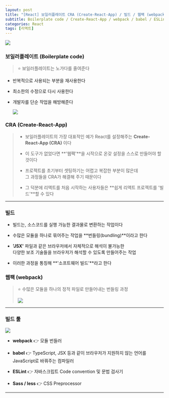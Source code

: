```yaml
---
layout: post
title: "[React] 보일러플레이트 CRA (Create-React-App) / 빌드 / 웹팩 (webpack)"
subtitle: Boilerplate code / Create-React-App / webpack / babel / ESLint / Sass / less
categories: React
tags: [리액트]
---
```


![](https://velog.velcdn.com/images/-__-/post/d2761059-6813-40ab-8c26-a0ff13be9b17/image.png)

### 보일러플레이트 (Boilerplate code)

> ⭐ 보일러플레이트는 노가다를 줄여준다

- 반복적으로 사용되는 부분을 재사용한다

- 최소한의 수정으로 다시 사용한다

- 개발자를 단순 작업을 해방해준다

  ![](https://velog.velcdn.com/images/-__-/post/67d9e116-7c25-4d40-8257-b31f4e039ba5/image.png)

### CRA (Create-React-App)

> - 보일러플레이트의 가장 대표적인 예가 React를 설정해주는 **Create-React-App (CRA)** 이다<br>
>
> - 이 도구가 없었다면 **'웹팩'**을 시작으로 온갖 설정을 스스로 만들어야 할것이다<br>
>
> - 프로젝트를 초기부터 셋팅하기는 어렵고 복잡한 부분이 많은데<br>
>   그 과정들을 CRA가 해결해 주기 때문이다<br>
>
> - 그 덕분에 리액트를 처음 시작하는 사용자들은 **쉽게 리액트 프로젝트를 '빌드'**할 수 있다

---

### 빌드

- 빌드는, 소스코드를 실행 가능한 결과물로 변환하는 작업이다

- 수많은 모듈을 하나로 묶어주는 작업을 **번들링(bundling)**이라고 한다

- **'JSX'** 파일과 같은 브라우저에서 자체적으로 해석이 불가능한<br>
  다양한 보조 기술들을 브라우저가 해석할 수 있도록 만들어주는 작업

- 이러한 과정을 통칭해 **'소프트웨어 빌드'**라고 한다

### 웹팩 (webpack)

> ⭐ 수많은 모듈을 하나의 정적 파일로 만들어내는 번들링 과정<br>
>
> ![](https://velog.velcdn.com/images/-__-/post/89933b74-610a-437f-923e-0f5b067ed033/image.png)

---

### 빌드 툴

![](https://velog.velcdn.com/images/-__-/post/543a27b0-c2b3-425f-b365-d2f38e1845cb/image.png)

- **webpack** 👉 모듈 번들러

- **babel** 👉 TypeScript, JSX 등과 같이
  브라우저가 지원하지 않는 언어를 JavaScript로 바꿔주는 컴파일러

- **ESLint** 👉 자바스크립트 Code convention 및 문법 검사기

- **Sass / less** 👉 CSS Preprocessor

---
